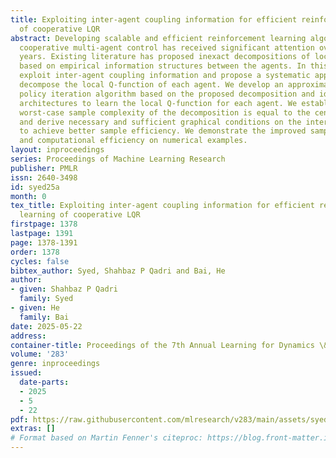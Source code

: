 ```yaml
---
title: Exploiting inter-agent coupling information for efficient reinforcement learning
  of cooperative LQR
abstract: Developing scalable and efficient reinforcement learning algorithms for
  cooperative multi-agent control has received significant attention over the past
  years. Existing literature has proposed inexact decompositions of local Q-functions
  based on empirical information structures between the agents. In this paper, we
  exploit inter-agent coupling information and propose a systematic approach to exactly
  decompose the local Q-function of each agent. We develop an approximate least square
  policy iteration algorithm based on the proposed decomposition and identify two
  architectures to learn the local Q-function for each agent. We establish that the
  worst-case sample complexity of the decomposition is equal to the centralized case
  and derive necessary and sufficient graphical conditions on the inter-agent couplings
  to achieve better sample efficiency. We demonstrate the improved sample efficiency
  and computational efficiency on numerical examples.
layout: inproceedings
series: Proceedings of Machine Learning Research
publisher: PMLR
issn: 2640-3498
id: syed25a
month: 0
tex_title: Exploiting inter-agent coupling information for efficient reinforcement
  learning of cooperative LQR
firstpage: 1378
lastpage: 1391
page: 1378-1391
order: 1378
cycles: false
bibtex_author: Syed, Shahbaz P Qadri and Bai, He
author:
- given: Shahbaz P Qadri
  family: Syed
- given: He
  family: Bai
date: 2025-05-22
address:
container-title: Proceedings of the 7th Annual Learning for Dynamics \& Control Conference
volume: '283'
genre: inproceedings
issued:
  date-parts:
  - 2025
  - 5
  - 22
pdf: https://raw.githubusercontent.com/mlresearch/v283/main/assets/syed25a/syed25a.pdf
extras: []
# Format based on Martin Fenner's citeproc: https://blog.front-matter.io/posts/citeproc-yaml-for-bibliographies/
---
```

